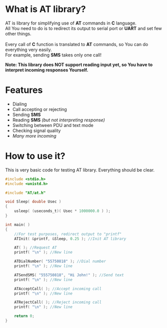 # What is AT library?
AT is library for simplifying use of **AT** commands in **C** language.
<br>
All You need to do is to redirect its output to serial port or **UART** and set few other things.
<br><br>
Every call of **C** function is translated to **AT** commands, so You can do everything very easily.
<br>
For example, sending **SMS** takes only one call!

**Note: This library does NOT support reading input yet, so You have to interpret incoming responses Yourself.**

# Features
 - Dialing 
 - Call accepting or rejecting
 - Sending **SMS**
 - Reading **SMS** *(but not interpreting response)*
 - Switching between PDU and text mode
 - Checking signal quality
 - *Many more incoming*

# How to use it?
This is very basic code for testing AT library. Everything should be clear.
```c
#include <stdio.h>
#include <unistd.h>

#include "AT/at.h"

void Sleep( double Usec )
{
    usleep( (useconds_t)( Usec * 1000000.0 ) );
}

int main( )
{
    //For test purposes, redirect output to "printf"
    ATInit( &printf, &Sleep, 0.25 ); //Init AT library

    AT( ); //Request AT
    printf( "\n" ); //New line

    ATDialNumber( "55750818" ); //Dial number
    printf( "\n" ); //New line

    ATSendSMS( "555750818", "Hi John!" ); //Send text
    printf( "\n" ); //New line

    ATAcceptCall( ); //Accept incoming call
    printf( "\n" ); //New line

    ATRejectCall( ); //Reject incoming call
    printf( "\n" ); //New line

    return 0;
}

```
